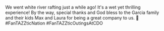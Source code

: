 We went white river rafting just a while ago! It's a wet yet thrilling experience! By the way, special thanks and God bless to the Garcia family and their kids Max and Laura for being a great company to us. 🙂 #FanTAZZticNation #FanTAZZticOutingsAtCDO
